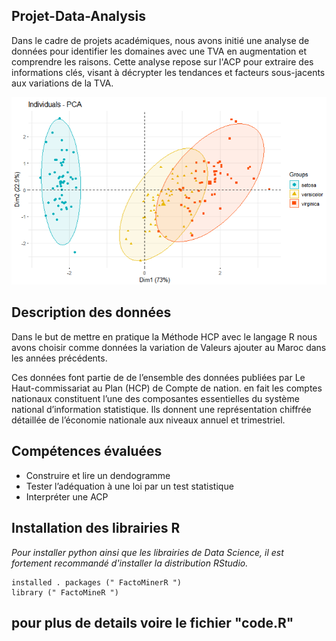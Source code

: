 ## Projet-Data-Analysis

Dans le cadre de projets académiques, nous avons initié une analyse de données pour identifier les domaines avec une TVA en augmentation et comprendre les raisons. Cette analyse repose sur l'ACP pour extraire des informations clés, visant à décrypter les tendances et facteurs sous-jacents aux variations de la TVA. 

![ellipse](https://github.com/hmoumad/hmoumad/blob/main/ellipse.png)

## Description des données

Dans le but de mettre en pratique la Méthode HCP avec le langage R nous avons choisir comme données la variation de Valeurs ajouter au Maroc dans les années précédents. 

Ces données font partie de de l’ensemble des données publiées par Le Haut-commissariat au
Plan (HCP) de Compte de nation. en fait les comptes nationaux constituent l’une des composantes essentielles du système national d’information statistique. Ils donnent une représentation chiffrée détaillée de l’économie nationale aux niveaux annuel et trimestriel.

## Compétences évaluées
 - Construire et lire un dendogramme
 - Tester l’adéquation à une loi par un test statistique
 - Interpréter une ACP

## Installation des librairies R 
*Pour installer python ainsi que les librairies de Data Science, il est fortement recommandé d'installer la distribution RStudio.* 

```
installed . packages (" FactoMinerR ")  
library (" FactoMineR ")
```

## pour plus de details voire le fichier "code.R"
